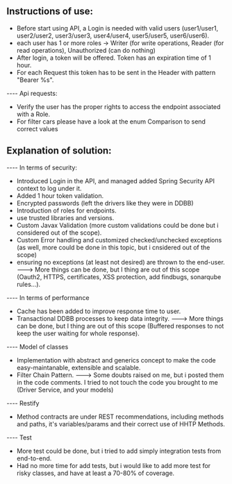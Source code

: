 Instructions of use:
-----------------------

- Before start using API, a Login is needed with valid users (user1/user1, user2/user2, user3/user3, user4/user4, user5/user5, user6/user6).
- each user has 1 or more roles -> Writer (for write operations, Reader (for read operations), Unauthorized (can do nothing)
- After login, a token will be offered. Token has an expiration time of 1 hour.
- For each Request this token has to be sent in the Header with pattern "Bearer %s".

---- Api requests:
- Verify the user has the proper rights to access the endpoint associated with a Role.
- For filter cars please have a look at the enum Comparison to send correct values



Explanation of solution:
-----------------------

---- In terms of security:
- Introduced Login in the API, and managed added Spring Security API context to log under it.
- Added 1 hour token validation.
- Encrypted passwords (left the drivers like they were in DDBB)
- Introduction of roles for endpoints.
- use trusted libraries and versions.
- Custom Javax Validation (more custom validations could be done but i considered out of the scope).
- Custom Error handling and customized checked/unchecked exceptions (as well, more could be done in this topic, but i cnsidered out of the scope)
- ensuring no exceptions (at least not desired) are thrown to the end-user.
---> More things can be done, but I thing are out of this scope (Oauth2, HTTPS, certificates, XSS protection, add findbugs, sonarqube rules...).

---- In terms of performance
- Cache has been added to improve response time to user.
- Transactional DDBB processes to keep data integrity.
---> More things can be done, but I thing are out of this scope (Buffered responses to not keep the user waiting for whole response).


---- Model of classes
- Implementation with abstract and generics concept to make the code easy-maintanable, extensible and scalable.
- Filter Chain Pattern.
---> Some doubts raised on me, but i posted them in the code comments. I tried to not touch the code you brought to me (Driver Service, and your models)

---- Restify
- Method contracts are under REST recommendations, including methods and paths, it's variables/params and their correct use of HHTP Methods.

---- Test
 - More test could be done, but i tried to add simply integration tests from end-to-end.
 - Had no more time for add tests, but i would like to add more test for risky classes, and have at least a 70-80% of coverage.